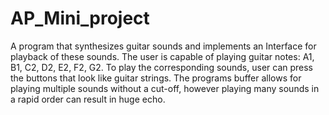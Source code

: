# AP_Mini_project

A program that synthesizes guitar sounds and implements an Interface for playback of these sounds.
The user is capable of playing guitar notes: A1, B1, C2, D2, E2, F2, G2.
To play the corresponding sounds, user can press the buttons that look like guitar strings.
The programs buffer allows for playing multiple sounds without a cut-off, however playing many sounds in a rapid order can result in huge echo.
